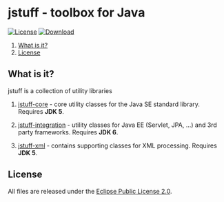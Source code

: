 # jstuff - toolbox for Java

[![License](https://img.shields.io/github/license/sebthom/jstuff.svg?label=License)](LICENSE.txt)
[![Download](https://api.bintray.com/packages/sebthom/maven/jstuff/images/download.svg)](https://bintray.com/sebthom/maven/jstuff/_latestVersion)

1. [What is it?](#what-is-it)
1. [License](#license)


## <a name="what-is-it"></a>What is it?

jstuff is a collection of utility libraries

1. [jstuff-core](/jstuff-core/src/main/java/net/sf/jstuff/core) - core utility classes for the Java SE standard library. Requires **JDK 5**.

1. [jstuff-integration](/jstuff-integration/src/main/java/net/sf/jstuff/integration) - utility classes for Java EE (Servlet, JPA, ...) and 3rd party frameworks. Requires **JDK 6**.

1. [jstuff-xml](/jstuff-xml/src/main/java/net/sf/jstuff/xml) - contains supporting classes for XML processing. Requires **JDK 5**.


## <a name="license"></a>License

All files are released under the [Eclipse Public License 2.0](LICENSE.txt).
